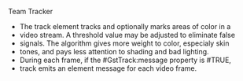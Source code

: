 Team Tracker

 * The track element tracks and optionally marks areas of color in a 
 * video stream. A threshold value may be adjusted to eliminate false 
 * signals. The algorithm gives more weight to color, especialy skin 
 * tones, and pays less attention to shading and bad lighting.
 * During each frame, if the #GstTrack:message property is #TRUE,
 * track emits an element message for each video frame.
